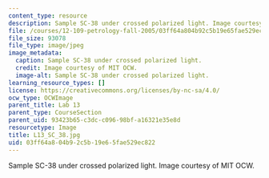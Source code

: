 ```yaml
---
content_type: resource
description: Sample SC-38 under crossed polarized light. Image courtesy of MIT OCW.
file: /courses/12-109-petrology-fall-2005/03ff64a804b92c5b19e65fae529ec822_L13_SC_38.jpg
file_size: 93078
file_type: image/jpeg
image_metadata:
  caption: Sample SC-38 under crossed polarized light.
  credit: Image courtesy of MIT OCW.
  image-alt: Sample SC-38 under crossed polarized light.
learning_resource_types: []
license: https://creativecommons.org/licenses/by-nc-sa/4.0/
ocw_type: OCWImage
parent_title: Lab 13
parent_type: CourseSection
parent_uid: 93423b65-c3dc-c096-98bf-a16321e35e8d
resourcetype: Image
title: L13_SC_38.jpg
uid: 03ff64a8-04b9-2c5b-19e6-5fae529ec822
---
```

Sample SC-38 under crossed polarized light. Image courtesy of MIT OCW.